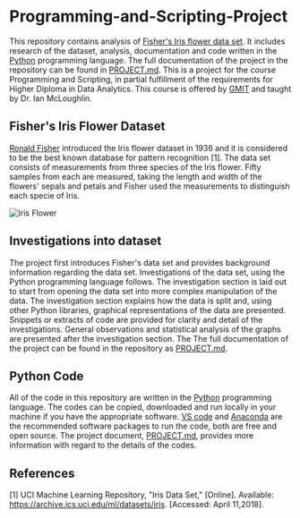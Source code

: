 # Programming-and-Scripting-Project
This repository contains analysis of [Fisher's Iris flower data set](https://en.wikipedia.org/wiki/Iris_flower_data_set). It includes research of the dataset, analysis, documentation and code written in the [Python](https://www.python.org/) programming language. The full documentation of the project in the repository can be found in [PROJECT.md](https://github.com/NurseQ/Project-Iris-Flower-Dataset/blob/master/PROJECT.md). This is a project for the course Programming and Scripting, in partial fulfillment of the requirements for Higher Diploma in Data Analytics. This course is offered by [GMIT](http://www.gmit.ie/) and taught by Dr. Ian McLoughlin.

## Fisher's Iris Flower Dataset
[Ronald Fisher](https://en.wikipedia.org/wiki/Ronald_Fisher) introduced the Iris flower dataset in 1936 and it is considered to be the best known database for pattern recognition [1]. The data set consists of measurements from three species of the Iris flower. Fifty samples from each are measured, taking the length and width of the flowers' sepals and petals and Fisher used the measurements to distinguish each specie of Iris. 

![Iris Flower](https://github.com/NurseQ/Project-Iris-Flower-Dataset/blob/master/Images/iris%20flower%20pic.png)

## Investigations into dataset
The project first introduces Fisher's data set and provides background information regarding the data set. Investigations of the data set, using the Python programming language follows. The investigation section is laid out to start from opening the data set into more complex manipulation of the data. The investigation section explains how the data is split and, using other Python libraries, graphical representations of the data are presented. Snippets or extracts of code are provided for clarity and detail of the investigations. General observations and statistical analysis of the graphs are presented after the investigation section. The The full documentation of the project  can be found in the repository as [PROJECT.md](https://github.com/NurseQ/Project-Iris-Flower-Dataset/blob/master/PROJECT.md).   

## Python Code
All of the code in this repository are written in the [Python](https://www.python.org/) programming language. The codes can be copied, downloaded and run locally in your machine if you have the appropriate software. [VS code](https://code.visualstudio.com/) and [Anaconda](https://www.anaconda.com/download/) are the recommended software packages to run the code, both are free and open source. The project document, [PROJECT.md](https://github.com/NurseQ/Project-Iris-Flower-Dataset/blob/master/PROJECT.md), provides more information with regard to the details of the codes.

## References
[1] UCI Machine Learning Repository, "Iris Data Set," [Online]. Available: https://archive.ics.uci.edu/ml/datasets/iris. [Accessed: April 11,2018].
